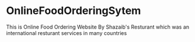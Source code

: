 # OnlineFoodOrderingSytem
This is Online Food Ordering Website By Shazaib's Resturant which was an international resturant services in many countries
